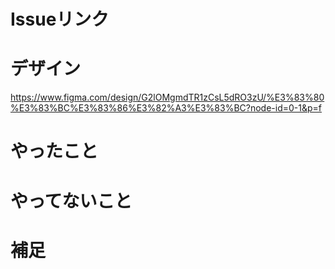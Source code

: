 # Issueリンク

# デザイン
https://www.figma.com/design/G2lOMgmdTR1zCsL5dRO3zU/%E3%83%80%E3%83%BC%E3%83%86%E3%82%A3%E3%83%BC?node-id=0-1&p=f

# やったこと

# やってないこと

# 補足
